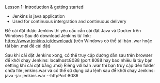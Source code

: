 Lesson 1: Introduction & getting started
  - Jenkins is java application
  - Used for continuous intergration and continuous delivery
  
  Để cài đặt được Jenkins thì yêu cầu cần cài đặt Java và Docker trên Windows
  Sau đó download Jenkins từ link: https://www.jenkins.io/download/ (trên Windows có thể tải bản .war hoặc tải bản .msi để cài đặt)
  
  Sau khi cài đặt Jenkins xong, có thể truy cập đường dẫn sau trên browser để khởi chạy Jenkins: localhost:8088 (port 8088 hay bao nhiêu là tùy bạn setting khi cài đặt bằng .msi)
  Riêng với bản .war thì bạn truy cập đến folder chứa file jenkins.war và có thể sử dụng câu lệnh sau để khởi chạy Jenkins: java -jar jenkins.war --httpPort:8089
  